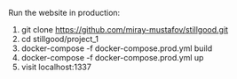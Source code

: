  Run the website in production:
1. git clone https://github.com/miray-mustafov/stillgood.git
2. cd stillgood/project_1
3. docker-compose -f docker-compose.prod.yml build
4. docker-compose -f docker-compose.prod.yml up
5. visit localhost:1337